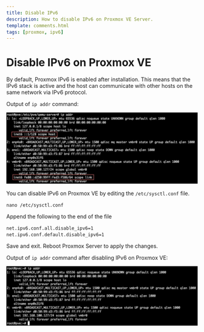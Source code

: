 ```yaml
---
title: Disable IPv6
description: How to disable IPv6 on Proxmox VE Server.
template: comments.html
tags: [proxmox, ipv6]
---
```


# Disable IPv6 on Proxmox VE

By default, Proxmox IPv6 is enabled after installation. This means that the IPv6 stack is active and the host can communicate with other hosts on the same network via IPv6 protocol.

Output of `ip addr` command:

![Default IPv6 Proxmox][default-ipv6-proxmox-image]

You can disable IPv6 on Proxmox VE by editing the `/etc/sysctl.conf` file.

```shell
nano /etc/sysctl.conf
```

Append the following to the end of the file

```bash
net.ipv6.conf.all.disable_ipv6=1
net.ipv6.conf.default.disable_ipv6=1
```

Save and exit. Reboot Proxmox Server to apply the changes.

Output of `ip addr` command after disabling IPv6 on Proxmox VE:

![No IPv6 Proxmox Image][no-ipv6-proxmox-image]

<!-- appendices -->

<!-- urls -->

<!-- images -->

[default-ipv6-proxmox-image]: /assets/images/1ee15c1c-bd9a-11ec-926f-3b1ee33b95ee.jpg 'Default IPv6 Proxmox Image'
[no-ipv6-proxmox-image]: /assets/images/542c7a30-bd9c-11ec-848e-932ce851a8c3.jpg 'No IPv6 Proxmox Image'

<!-- end appendices -->
